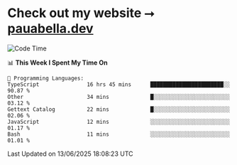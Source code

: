 # Check out my website ⭢ [pauabella.dev](https://pauabella.dev)

<!--START_SECTION:waka-->
![Code Time](http://img.shields.io/badge/Code%20Time-4%2C532%20hrs%2010%20mins-blue)

📊 **This Week I Spent My Time On** 

```text
💬 Programming Languages: 
TypeScript               16 hrs 45 mins      ███████████████████████░░   90.87 % 
Other                    34 mins             █░░░░░░░░░░░░░░░░░░░░░░░░   03.12 % 
Gettext Catalog          22 mins             █░░░░░░░░░░░░░░░░░░░░░░░░   02.06 % 
JavaScript               12 mins             ░░░░░░░░░░░░░░░░░░░░░░░░░   01.17 % 
Bash                     11 mins             ░░░░░░░░░░░░░░░░░░░░░░░░░   01.01 % 
```


 Last Updated on 13/06/2025 18:08:23 UTC
<!--END_SECTION:waka-->
